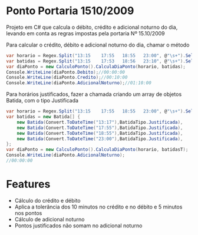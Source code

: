 # Ponto Portaria 1510/2009
Projeto em C# que calcula o débito, crédito e adicional noturno do dia, levando em conta as regras impostas pela portaria Nº 15.10/2009

Para calcular o crédito, débito e adicional noturno do dia, chamar o método
```csharp
var horario = Regex.Split("13:15	17:55	18:55	23:00", @"\s+").Select(x => Convert.ToDateTime(x)).ToArray();
var batidas = Regex.Split("13:15	17:53	18:56	23:10", @"\s+").Select(x => Convert.ToDateTime(x)).ToArray();
var diaPonto = new CalculoPonto().CalculaDiaPonto(horario, batidas);
Console.WriteLine(diaPonto.Debito);//00:00:00
Console.WriteLine(diaPonto.Credito);//00:10:00
Console.WriteLine(diaPonto.AdicionalNoturno);//01:10:00
```

Para horários justificados, fazer a chamada criando um array de objetos Batida, com o tipo Justificada
```csharp
var horario = Regex.Split("13:15	17:55	18:55	23:00", @"\s+").Select(x => Convert.ToDateTime(x)).ToArray();
var batidas = new Batida[] {
	new Batida(Convert.ToDateTime("13:17"),BatidaTipo.Justificada),
	new Batida(Convert.ToDateTime("17:55"),BatidaTipo.Justificada),
	new Batida(Convert.ToDateTime("18:55"),BatidaTipo.Justificada),
	new Batida(Convert.ToDateTime("23:00"),BatidaTipo.Justificada),
};
var diaPonto = new CalculoPonto().CalculaDiaPonto(horario, batidasT);
Console.WriteLine(diaPonto.AdicionalNoturno);
//00:00:00
```

# Features
- Cálculo do crédito e débito
- Aplica a tolerância dos 10 minutos no crédito e no débito e 5 minutos nos pontos
- Cálculo de adicional noturno
- Pontos justificados não somam no adicional noturno